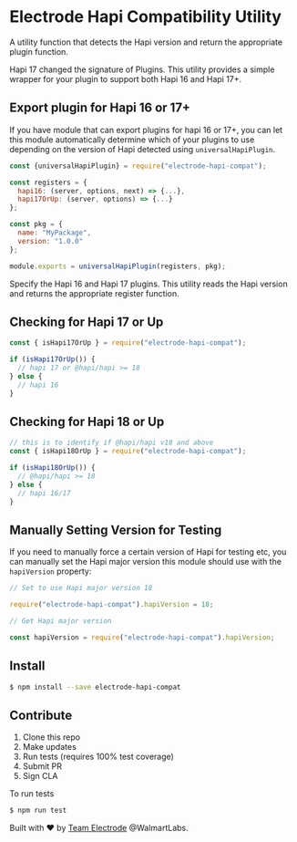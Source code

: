 # Electrode Hapi Compatibility Utility

A utility function that detects the Hapi version and return the appropriate plugin function.

Hapi 17 changed the signature of Plugins. This utility provides a simple wrapper for your plugin to support both Hapi 16 and Hapi 17+.

## Export plugin for Hapi 16 or 17+

If you have module that can export plugins for hapi 16 or 17+, you can let this module automatically determine which of your plugins to use depending on the version of Hapi detected using `universalHapiPlugin`.

```js
const {universalHapiPlugin} = require("electrode-hapi-compat");

const registers = {
  hapi16: (server, options, next) => {...},
  hapi17OrUp: (server, options) => {...}
};

const pkg = {
  name: "MyPackage",
  version: "1.0.0"
};

module.exports = universalHapiPlugin(registers, pkg);
```

Specify the Hapi 16 and Hapi 17 plugins. This utility reads the Hapi version and returns the appropriate register function.

## Checking for Hapi 17 or Up

```js
const { isHapi17OrUp } = require("electrode-hapi-compat");

if (isHapi17OrUp()) {
  // hapi 17 or @hapi/hapi >= 18
} else {
  // hapi 16
}
```

## Checking for Hapi 18 or Up

```js
// this is to identify if @hapi/hapi v18 and above
const { isHapi18OrUp } = require("electrode-hapi-compat");

if (isHapi18OrUp()) {
  // @hapi/hapi >= 18
} else {
  // hapi 16/17
}
```

## Manually Setting Version for Testing

If you need to manually force a certain version of Hapi for testing etc,
you can manually set the Hapi major version this module should use with the `hapiVersion` property:

```js
// Set to use Hapi major version 18

require("electrode-hapi-compat").hapiVersion = 18;

// Get Hapi major version

const hapiVersion = require("electrode-hapi-compat").hapiVersion;
```

## Install

```bash
$ npm install --save electrode-hapi-compat
```

## Contribute

1. Clone this repo
2. Make updates
3. Run tests (requires 100% test coverage)
4. Submit PR
5. Sign CLA

To run tests

```bash
$ npm run test
```

Built with :heart: by [Team Electrode](https://github.com/orgs/electrode-io/people) @WalmartLabs.

[hapi]: https://www.npmjs.com/package/hapi

